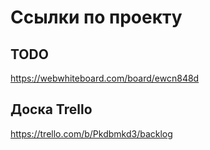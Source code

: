# Ссылки по проекту
## TODO
https://webwhiteboard.com/board/ewcn848d

## Доска Trello
https://trello.com/b/Pkdbmkd3/backlog
